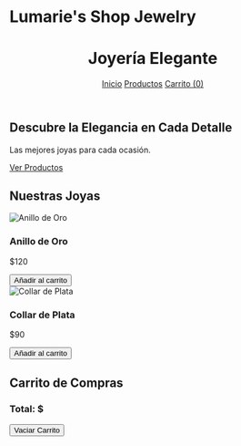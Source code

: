 # Lumarie's Shop Jewelry
<!DOCTYPE html>
<html lang="es">
<head>
    <meta charset="UTF-8">
    <meta name="viewport" content="width=device-width, initial-scale=1.0">
    <title>Joyería Elegante</title>
    <link rel="stylesheet" href="style.css">
</head>
<body>

<header>
    <h1>Joyería Elegante</h1>
    <nav>
        <a href="index.html">Inicio</a>
        <a href="productos.html">Productos</a>
        <a href="carrito.html">Carrito (<span id="cart-count">0</span>)</a>
    </nav>
</header>

<section class="hero">
    <h2>Descubre la Elegancia en Cada Detalle</h2>
    <p>Las mejores joyas para cada ocasión.</p>
    <a href="productos.html" class="btn">Ver Productos</a>
</section>

</body>
</html>

<!DOCTYPE html>
<html lang="es">
<head>
    <meta charset="UTF-8">
    <meta name="viewport" content="width=device-width, initial-scale=1.0">
    <title>Productos - Joyería Elegante</title>
    <link rel="stylesheet" href="style.css">
</head>
<body>

<section class="productos">
    <h2>Nuestras Joyas</h2>
    <div class="lista-productos">
        <div class="producto">
            <img src="img/anillo.jpg" alt="Anillo de Oro">
            <h3>Anillo de Oro</h3>
            <p>$120</p>
            <button onclick="agregarAlCarrito('Anillo de Oro', 120)">Añadir al carrito</button>
        </div>
        <div class="producto">
            <img src="img/collar.jpg" alt="Collar de Plata">
            <h3>Collar de Plata</h3>
            <p>$90</p>
            <button onclick="agregarAlCarrito('Collar de Plata', 90)">Añadir al carrito</button>
        </div>
    </div>
</section>
</body>
</html>

<!DOCTYPE html>
<html lang="es">
<head>
    <meta charset="UTF-8">
    <meta name="viewport" content="width=device-width, initial-scale=1.0">
    <title>Carrito - Joyería Elegante</title>
    <link rel="stylesheet" href="style.css">
</head>
<body>

<section class="carrito">
    <h2>Carrito de Compras</h2>
    <div id="lista-carrito"></div>
    <h3>Total: $<span id="total"></span></h3>
    <button onclick="vaciarCarrito()">Vaciar Carrito</button>
</section>

</body>
</html>